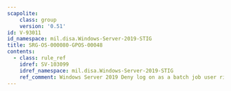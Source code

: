```yaml
---
scapolite:
    class: group
    version: '0.51'
id: V-93011
id_namespace: mil.disa.Windows-Server-2019-STIG
title: SRG-OS-000080-GPOS-00048
contents:
  - class: rule_ref
    idref: SV-103099
    idref_namespace: mil.disa.Windows-Server-2019-STIG
    ref_comment: Windows Server 2019 Deny log on as a batch job user right o ...
---
```


